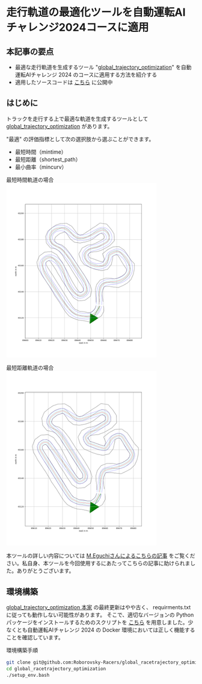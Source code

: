 # 走行軌道の最適化ツールを自動運転AIチャレンジ2024コースに適用

## 本記事の要点

* 最適な走行軌道を生成するツール "[global_trajectory_optimization](https://github.com/TUMFTM/global_racetrajectory_optimization)" を自動運転AIチャレンジ 2024 のコースに適用する方法を紹介する
* 適用したソースコードは [こちら](https://github.com/Roborovsky-Racers/global_racetrajectory_optimization/tree/master) に公開中

## はじめに

トラックを走行する上で最適な軌道を生成するツールとして [global_trajectory_optimization](https://github.com/TUMFTM/global_racetrajectory_optimization) があります。



"最適" の評価指標として次の選択肢から選ぶことができます。
* 最短時間（mintime）
* 最短距離（shortest_path）
* 最小曲率（mincurv）

最短時間軌道の場合
<img src="https://github.com/Roborovsky-Racers/RoborovskyNote/blob/main/AutomotiveAIChallenge/2024/.images/global_trajectory_optimization/mintime.png?raw=true" width="400px"/>

最短距離軌道の場合
<img src="https://github.com/Roborovsky-Racers/RoborovskyNote/blob/main/AutomotiveAIChallenge/2024/.images/global_trajectory_optimization/shortest.png?raw=true" width="400px" />

本ツールの詳しい内容については [M.Eguchiさんによるこちらの記事](https://zenn.dev/tamago117/articles/b021d2fcb875cc) をご覧ください。私自身、本ツールを今回使用するにあたってこちらの記事に助けられました。ありがとうございます。

## 環境構築

[global_trajectory_optimization 本家](https://github.com/TUMFTM/global_racetrajectory_optimization) の最終更新はやや古く、 requirments.txt に従っても動作しない可能性があります。
そこで、適切なバージョンの Python パッケージをインストールするためのスクリプトを [こちら](https://github.com/Roborovsky-Racers/global_racetrajectory_optimization/blob/master/setup_env.bash) を用意しました。少なくとも自動運転AIチャレンジ 2024 の Docker 環境においては正しく機能することを確認しています。


環境構築手順


```bash
git clone git@github.com:Roborovsky-Racers/global_racetrajectory_optimization.git
cd global_racetrajectory_optimization
./setup_env.bash
```

